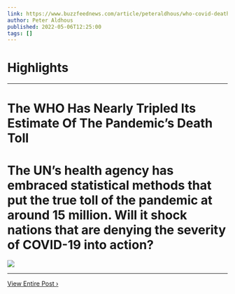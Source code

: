 ```yaml
---
link: https://www.buzzfeednews.com/article/peteraldhous/who-covid-death-count-15-million
author: Peter Aldhous
published: 2022-05-06T12:25:00
tags: []
---
```

# Highlights


---
# The WHO Has Nearly Tripled Its Estimate Of The Pandemic’s Death Toll
# The UN’s health agency has embraced statistical methods that put the true toll of the pandemic at around 15 million. Will it shock nations that are denying the severity of COVID-19 into action?

![](https://img.buzzfeed.com/buzzfeed-static/static/2022-05/5/14/campaign_images/32b42d921348/the-who-has-nearly-tripled-its-estimate-of-the-pa-2-517-1651761061-0_dblbig.jpg)

---

[View Entire Post ›](https://www.buzzfeednews.com/article/peteraldhous/who-covid-death-count-15-million)